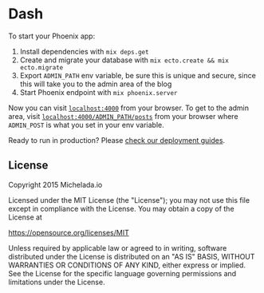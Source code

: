 # Dash

To start your Phoenix app:

  1. Install dependencies with `mix deps.get`
  2. Create and migrate your database with `mix ecto.create && mix ecto.migrate`
  3. Export `ADMIN_PATH` env variable, be sure this is unique and secure, since
     this will take you to the admin area of the blog
  4. Start Phoenix endpoint with `mix phoenix.server`

Now you can visit [`localhost:4000`](http://localhost:4000) from your browser.
To get to the admin area, visit [`localhost:4000/ADMIN_PATH/posts`](http://localhost:4000/ADMIN_PATH/posts) from your browser where `ADMIN_POST` is what you set in your env variable.

Ready to run in production? Please [check our deployment guides](http://www.phoenixframework.org/docs/deployment).

## License
Copyright 2015 Michelada.io

Licensed under the MIT License (the "License"); you may not use
this file except in compliance with the License. You may obtain a copy of the
License at

  https://opensource.org/licenses/MIT

Unless required by applicable law or agreed to in writing, software
distributed under the License is distributed on an "AS IS" BASIS, WITHOUT
WARRANTIES OR CONDITIONS OF ANY KIND, either express or implied. See the
License for the specific language governing permissions and limitations under
the License.


